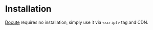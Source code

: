 # Installation

[Docute](https://github.com/egoist/docute) requires no installation, simply use it via `<script>` tag and CDN.
